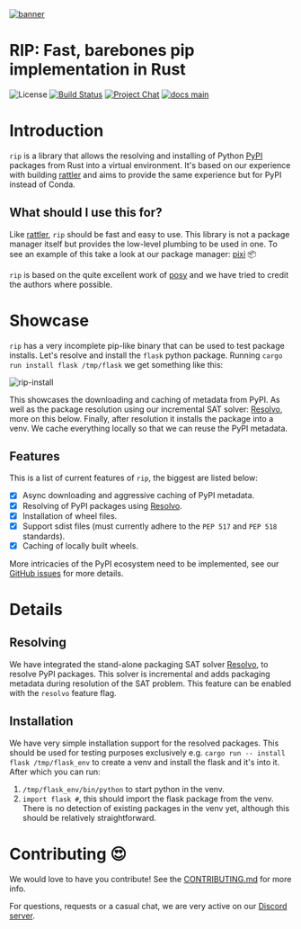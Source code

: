 <a href="https://github.com/prefix-dev/pixi/">
    <picture>
      <source srcset="https://github.com/prefix-dev/rip/assets/4995967/aab133a8-b335-4942-bf56-335071c76db2" type="image/webp">
      <source srcset="https://github.com/prefix-dev/rip/assets/4995967/3599ae56-42c5-4f3f-9db7-d844fa9558c9" type="image/png">
      <img src="https://github.com/prefix-dev/rip/assets/4995967/3599ae56-42c5-4f3f-9db7-d844fa9558c9" alt="banner">
    </picture>
</a>

# RIP: Fast, barebones **pip** implementation in Rust

![License][license-badge]
[![Build Status][build-badge]][build]
[![Project Chat][chat-badge]][chat-url]
[![docs main][docs-main-badge]][docs-main]

# Introduction

`rip` is a library that allows the resolving and installing of Python [PyPI](https://pypi.org/) packages from Rust into a virtual environment.
It's based on our experience with building [rattler] and aims to provide the same
experience but for PyPI instead of Conda.

## What should I use this for?

Like [rattler], `rip` should be fast and easy to use. This library is not a package manager itself but provides the low-level plumbing to be used in one.
To see an example of this take a look at our package manager: [pixi](https://github.com/prefix-dev/pixi) 📦

`rip` is based on the quite excellent work of [posy](https://github.com/njsmith/posy) and we have tried to credit
the authors where possible.

# Showcase

`rip` has a very incomplete pip-like binary that can be used to test package installs.
Let's resolve and install the `flask` python package. Running `cargo run install flask /tmp/flask` we get something like this:

![rip-install](https://github.com/prefix-dev/rip/assets/417374/1d55754f-de3a-474f-8ee8-06f7dd098eea)

This showcases the downloading and caching of metadata from PyPI. As well as the package resolution using our incremental SAT solver: [Resolvo](https://github.com/mamba-org/resolvo), more on this below.
Finally, after resolution it installs the package into a venv.
We cache everything locally so that we can reuse the PyPI metadata.

## Features

This is a list of current features of `rip`, the biggest are listed below:

- [x] Async downloading and aggressive caching of PyPI metadata.
- [x] Resolving of PyPI packages using [Resolvo](https://github.com/mamba-org/resolvo).
- [x] Installation of wheel files.
- [x] Support sdist files (must currently adhere to the `PEP 517` and `PEP 518` standards).
- [x] Caching of locally built wheels.

More intricacies of the PyPI ecosystem need to be implemented, see our [GitHub issues](https://github.com/prefix-dev/rip/issues) for more details.

# Details

## Resolving

We have integrated the stand-alone packaging SAT solver [Resolvo](https://github.com/mamba-org/resolvo), to resolve PyPI packages.
This solver is incremental and adds packaging metadata during resolution of the SAT problem.
This feature can be enabled with the `resolvo` feature flag.

## Installation

We have very simple installation support for the resolved packages.
This should be used for testing purposes exclusively
e.g. `cargo run -- install flask /tmp/flask_env` to create a venv and install the flask and it's into it.
After which you can run:

1.  `/tmp/flask_env/bin/python` to start python in the venv.
2.  `import flask #`, this should import the flask package from the venv.
    There is no detection of existing packages in the venv yet, although this should be relatively straightforward.

# Contributing 😍

We would love to have you contribute!
See the [CONTRIBUTING.md](./CONTRIBUTING.md) for more info.

For questions, requests or a casual chat, we are very active on our [Discord server][chat-url].

[//]: # "[![crates.io][crates-badge]][crates]"
[license-badge]: https://img.shields.io/badge/license-BSD--3--Clause-blue?style=flat-square
[build-badge]: https://img.shields.io/github/actions/workflow/status/prefix-dev/rip/rust-compile.yml?style=flat-square&branch=main
[build]: https://github.com/prefix-dev/rip/actions
[chat-badge]: https://img.shields.io/discord/1082332781146800168.svg?label=&logo=discord&logoColor=ffffff&color=7389D8&labelColor=6A7EC2&style=flat-square
[chat-url]: https://discord.gg/kKV8ZxyzY4
[docs-main-badge]: https://img.shields.io/badge/docs-main-yellow.svg?style=flat-square
[docs-main]: https://prefix-dev.github.io/rip
[crates]: https://crates.io/crates/rattler_installs_packages
[crates-badge]: https://img.shields.io/crates/v/rattler_installs_packages.svg
[rattler]: https://github.com/mamba-org/rattler

